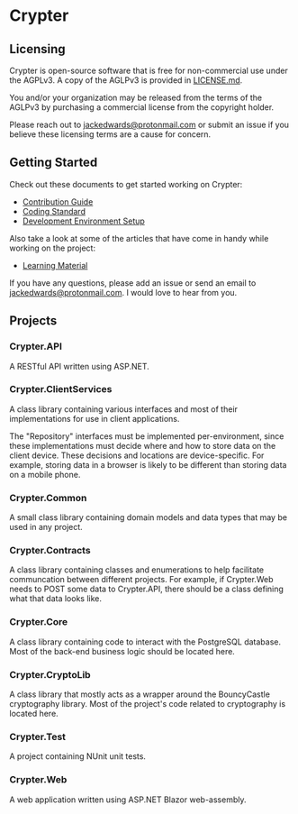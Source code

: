 # Crypter

## Licensing

Crypter is open-source software that is free for non-commercial use under the AGPLv3. A copy of the AGLPv3 is provided in [LICENSE.md](LICENSE.md).

You and/or your organization may be released from the terms of the AGLPv3 by purchasing a commercial license from the copyright holder.

Please reach out to <jackedwards@protonmail.com> or submit an issue if you believe these licensing terms are a cause for concern.

## Getting Started

Check out these documents to get started working on Crypter:

* [Contribution Guide](./CONTRIBUTING.md)
* [Coding Standard](<./Docs/Development/Coding Standard.md>)
* [Development Environment Setup](<./Docs/Development/Development Environment Setup.md>)

Also take a look at some of the articles that have come in handy while working on the project:

* [Learning Material](<./Docs/Learning Material.md>)

If you have any questions, please add an issue or send an email to <jackedwards@protonmail.com>.
I would love to hear from you.

## Projects

### Crypter.API

A RESTful API written using ASP.NET.

### Crypter.ClientServices

A class library containing various interfaces and most of their implementations for use in client applications.

The "Repository" interfaces must be implemented per-environment, since these implementations must decide where and how to store data on the client device.
These decisions and locations are device-specific.  For example, storing data in a browser is likely to be different than storing data on a mobile phone.

### Crypter.Common

A small class library containing domain models and data types that may be used in any project.

### Crypter.Contracts

A class library containing classes and enumerations to help facilitate communcation between different projects.
For example, if Crypter.Web needs to POST some data to Crypter.API, there should be a class defining what that data looks like.

### Crypter.Core

A class library containing code to interact with the PostgreSQL database.
Most of the back-end business logic should be located here.

### Crypter.CryptoLib

A class library that mostly acts as a wrapper around the BouncyCastle cryptography library.
Most of the project's code related to cryptography is located here.

### Crypter.Test

A project containing NUnit unit tests.

### Crypter.Web

A web application written using ASP.NET Blazor web-assembly.
